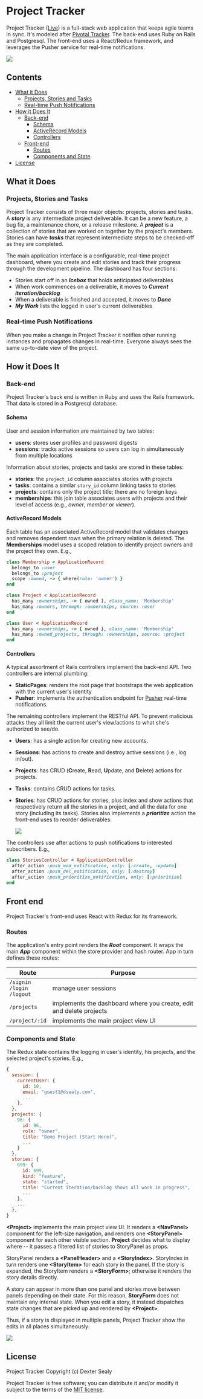 # Project Tracker

Project Tracker ([Live](http://projecttracker.dextersealy.com)) is a full-stack web application that keeps agile teams in sync. It's modeled after [Pivotal Tracker](http://www.pivotaltracker.com). The back-end uses Ruby on Rails and Postgresql. The front-end uses a React/Redux framework, and leverages the Pusher service for real-time notifications.

![](docs/images/full-screen.png)

## Contents

- [What it Does](#what-it-does)
  - [Projects, Stories and Tasks](#projects-stories-and-tasks)
  - [Real-time Push Notifications](#real-time-push-notifications)
- [How it Does It](#how-it-does-it)
  - [Back-end](#back-end)
    - [Schema](#schema)
    - [ActiveRecord Models](#activerecord-models)
    - [Controllers](#controllers)
  - [Front-end](#front-end)
    - [Routes](#routes)
    - [Components and State](#components-and-state)
- [License](#license)

## What it Does

### Projects, Stories and Tasks

Project Tracker consists of three major objects: projects, stories and tasks. A ***story*** is any intermediate project deliverable. It can be a new feature, a bug fix, a maintenance chore, or a release milestone. A ***project*** is a collection of stories that are worked on together by the project's members. Stories can have ***tasks*** that represent intermediate steps to be checked-off as they are completed.

The main application interface is a configurable, real-time project dashboard, where you create and edit stories and track their progress through the development pipeline. The dashboard has four sections:

- Stories start off in an ***Icebox*** that holds anticipated deliverables
- When work commences on a deliverable, it moves to ***Current iteration/backlog***
- When a deliverable is finished and accepted, it moves to ***Done***
- ***My Work*** lists the logged in user's current deliverables

### Real-time Push Notifications

When you make a change in Project Tracker it notifies other running instances and propagates changes in real-time. Everyone always sees the same up-to-date view of the project.

## How it Does It

### Back-end

Project Tracker's back end is written in Ruby and uses the Rails framework. That data is stored in a Postgresql database.

#### Schema

User and session information are maintained by two tables:
- **users**: stores user profiles and password digests
- **sessions**: tracks active sessions so users can log in simultaneously from multiple locations

Information about stories, projects and tasks are stored in these tables:
- **stories**: the ```project_id``` column associates stories with projects
- **tasks**: contains a similar ```story_id``` column linking tasks to stories
- **projects**: contains only the project title; there are no foreign keys
- **memberships**: this join table associates users with projects and their level of access (e.g., *owner*, *member* or *viewer*).

#### ActiveRecord Models

Each table has an associated ActiveRecord model that validates changes and removes dependent rows when the primary relation is deleted. The **Memberships** model uses a scoped relation to identify project owners and the project they own. E.g.,

```ruby
class Membership < ApplicationRecord
  belongs_to :user
  belongs_to :project
  scope :owned, -> { where(role: 'owner') }
end

class Project < ApplicationRecord
  has_many :ownerships, -> { owned }, class_name: 'Membership'
  has_many :owners, through: :ownerships, source: :user
end

class User < ApplicationRecord
  has_many :ownerships, -> { owned }, class_name: 'Membership'
  has_many :owned_projects, through: :ownerships, source: :project
end
```

#### Controllers

A typical assortment of Rails controllers implement the back-end API. Two controllers are internal plumbing:
- **StaticPages**: renders the root page that bootstraps the web application with the current user's identity
- **Pusher**: implements the authentication endpoint for [Pusher](https://pusher.com/) real-time notifications.

The remaining controllers implement the RESTful API. To prevent malicious attacks they all limit the current user's view/actions to what she's authorized to see/do.

- **Users**: has a single action for creating new accounts.
- **Sessions**: has actions to create and destroy active sessions (i.e., log in/out).
- **Projects**: has CRUD (**C**reate, **R**ead, **U**pdate, and **D**elete) actions for projects.
- **Tasks**: contains CRUD actions for tasks.
- **Stories**: has CRUD actions for stories, plus index and show actions that respectively return all the stories in a project, and all the data for one story (including its tasks). Stories also implements a ***prioritize*** action the front-end uses to reorder deliverables:

  ![](docs/images/drag-and-drop.gif)

The controllers use after actions to push notifications to interested subscribers. E.g.,
```ruby
class StoriesController < ApplicationController
  after_action :push_mod_notification, only: [:create, :update]
  after_action :push_del_notification, only: [:destroy]
  after_action :push_prioritize_notification, only: [:prioritize]
end
```
## Front end

Project Tracker's front-end uses React with Redux for its framework.

### Routes

The application's entry point renders the ***Root*** component. It wraps the main ***App*** component within the store provider and hash router. App in turn defines these routes:

Route | Purpose
---|---
 `/signin`<br>`/login`<br>`/logout` | manage user sessions
 `/projects` | implements the dashboard where you create, edit and delete projects
 `/project/:id` | implements the main project view UI

### Components and State

The Redux state contains the logging in user's identity, his projects, and the selected project's stories. E.g.,

```javascript
{
  session: {
    currentUser: {
      id: 10,
      email: "guest1@dsealy.com",
      ...
    },
  },
  projects: {
    96: {
      id: 96,
      role: "owner",
      title: "Demo Project (Start Here)",
      ...
    }
  },
  stories: {
    699: {
      id: 699,
      kind: "feature",
      state: "started",
      title: "Current iteration/backlog shows all work in progress",
      ...
    },
    ...
  },
}
```

**\<Project>** implements the main project view UI. It renders a **\<NavPanel>** component for the left-size navigation, and renders one **\<StoryPanel>** component for each other visible section. **Project** decides what to display where -- it passes a filtered list of stories to StoryPanel as props.

StoryPanel renders a **\<PanelHeader>** and a **\<StoryIndex>**. StoryIndex in turn renders one **\<StoryItem>** for each story in the panel. If the story is expanded, the StoryItem renders a **\<StoryForm>**; otherwise it renders the story details directly.

A story can appear in more than one panel and stories move between panels depending on their state. For this reason, **StoryForm** does not maintain any internal state. When you edit a story, it instead dispatches state changes that are picked up and rendered by **\<Project>**.

Thus, if a story is displayed in multiple panels, Project Tracker show the edits in all places simultaneously:

![](docs/images/simultanenous-edits.gif)

## License

Project Tracker Copyright (c) Dexter Sealy

Project Tracker is free software; you can distribute it and/or modify it subject to the terms of the [MIT license](https://opensource.org/licenses/MIT).
